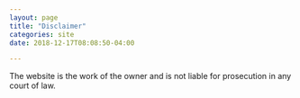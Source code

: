```yaml
---
layout: page
title: "Disclaimer"
categories: site
date: 2018-12-17T08:08:50-04:00

---
```



The website is the work of the owner and is not liable for prosecution in any court of law.
